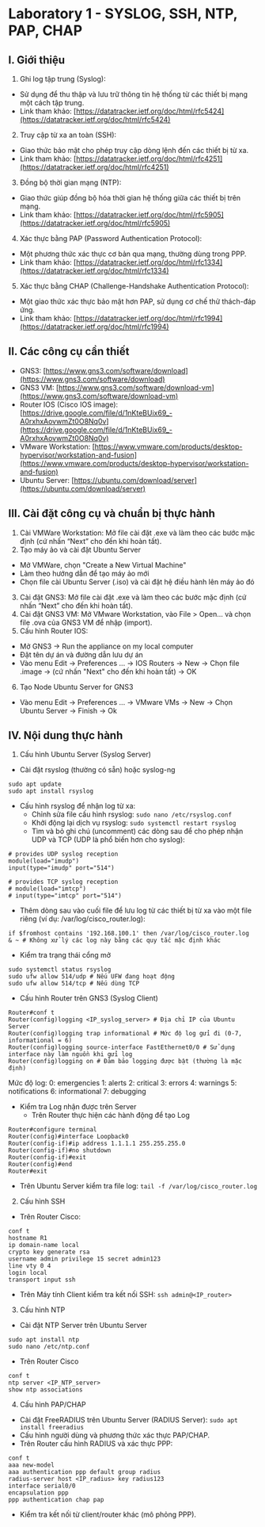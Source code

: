 # Laboratory 1 - SYSLOG, SSH, NTP, PAP, CHAP
## I. Giới thiệu
1. Ghi log tập trung (Syslog):
- Sử dụng để thu thập và lưu trữ thông tin hệ thống từ các thiết bị mạng một cách tập trung.
- Link tham khảo: [https://datatracker.ietf.org/doc/html/rfc5424](https://datatracker.ietf.org/doc/html/rfc5424)
2. Truy cập từ xa an toàn (SSH):
- Giao thức bảo mật cho phép truy cập dòng lệnh đến các thiết bị từ xa.
- Link tham khảo: [https://datatracker.ietf.org/doc/html/rfc4251](https://datatracker.ietf.org/doc/html/rfc4251)
3. Đồng bộ thời gian mạng (NTP):
- Giao thức giúp đồng bộ hóa thời gian hệ thống giữa các thiết bị trên mạng.
- Link tham khảo: [https://datatracker.ietf.org/doc/html/rfc5905](https://datatracker.ietf.org/doc/html/rfc5905)
4. Xác thực bằng PAP (Password Authentication Protocol):
- Một phương thức xác thực cơ bản qua mạng, thường dùng trong PPP.
- Link tham khảo: [https://datatracker.ietf.org/doc/html/rfc1334](https://datatracker.ietf.org/doc/html/rfc1334)
5. Xác thực bằng CHAP (Challenge-Handshake Authentication Protocol):
- Một giao thức xác thực bảo mật hơn PAP, sử dụng cơ chế thử thách-đáp ứng. 
- Link tham khảo: [https://datatracker.ietf.org/doc/html/rfc1994](https://datatracker.ietf.org/doc/html/rfc1994)
## II. Các công cụ cần thiết
- GNS3: [https://www.gns3.com/software/download](https://www.gns3.com/software/download)
- GNS3 VM: [https://www.gns3.com/software/download-vm](https://www.gns3.com/software/download-vm)
- Router IOS (Cisco IOS image): [https://drive.google.com/file/d/1nKteBUix69_-A0rxhxAovwmZt0O8Nq0v](https://drive.google.com/file/d/1nKteBUix69_-A0rxhxAovwmZt0O8Nq0v)
- VMware Workstation: [https://www.vmware.com/products/desktop-hypervisor/workstation-and-fusion](https://www.vmware.com/products/desktop-hypervisor/workstation-and-fusion)
- Ubuntu Server: [https://ubuntu.com/download/server](https://ubuntu.com/download/server)
## III. Cài đặt công cụ và chuẩn bị thực hành
1. Cài VMWare Workstation: Mở file cài đặt .exe và làm theo các bước mặc định (cứ nhấn “Next” cho đến khi hoàn tất).
2. Tạo máy ảo và cài đặt Ubuntu Server
- Mở VMWare, chọn "Create a New Virtual Machine"
- Làm theo hướng dẫn để tạo máy ảo mới
- Chọn file cài Ubuntu Server (.iso) và cài đặt hệ điều hành lên máy ảo đó
3. Cài đặt GNS3: Mở file cài đặt .exe và làm theo các bước mặc định (cứ nhấn “Next” cho đến khi hoàn tất).
4. Cài đặt GNS3 VM: Mở VMware Workstation, vào File > Open... và chọn file .ova của GNS3 VM để nhập (import).
5. Cấu hình Router IOS:
- Mở GNS3 -> Run the appliance on my local computer
- Đặt tên dự án và đường dẫn lưu dự án
- Vào menu Edit -> Preferences ... -> IOS Routers -> New -> Chọn file .image -> (cứ nhấn "Next" cho đến khi hoàn tất) -> OK
6. Tạo Node Ubuntu Server for GNS3
- Vào menu Edit -> Preferences ... -> VMware VMs -> New -> Chọn Ubuntu Server -> Finish -> Ok
## IV. Nội dung thực hành
1. Cấu hình Ubuntu Server (Syslog Server)
- Cài đặt rsyslog (thường có sẵn) hoặc syslog-ng
```
sudo apt update
sudo apt install rsyslog
```
- Cấu hình rsyslog để nhận log từ xa:
  + Chỉnh sửa file cấu hình rsyslog: `sudo nano /etc/rsyslog.conf`
  + Khởi động lại dịch vụ rsyslog: `sudo systemctl restart rsyslog`
  + Tìm và bỏ ghi chú (uncomment) các dòng sau để cho phép nhận UDP và TCP (UDP là phổ biến hơn cho syslog):
```
# provides UDP syslog reception
module(load="imudp")
input(type="imudp" port="514")

# provides TCP syslog reception
# module(load="imtcp")
# input(type="imtcp" port="514")
```
  + Thêm dòng sau vào cuối file để lưu log từ các thiết bị từ xa vào một file riêng (ví dụ: /var/log/cisco_router.log):
```
if $fromhost contains '192.168.100.1' then /var/log/cisco_router.log
& ~ # Không xử lý các log này bằng các quy tắc mặc định khác
```
  + Kiểm tra trạng thái cổng mở
```
sudo systemctl status rsyslog
sudo ufw allow 514/udp # Nếu UFW đang hoạt động
sudo ufw allow 514/tcp # Nếu dùng TCP
```
- Cấu hình Router trên GNS3 (Syslog Client)
```
Router#conf t
Router(config)logging <IP_syslog_server> # Địa chỉ IP của Ubuntu Server
Router(config)logging trap informational # Mức độ log gửi đi (0-7, informational = 6)
Router(config)logging source-interface FastEthernet0/0 # Sử dụng interface này làm nguồn khi gửi log
Router(config)logging on # Đảm bảo logging được bật (thường là mặc định)
```
Mức độ log:
0: emergencies
1: alerts
2: critical
3: errors
4: warnings
5: notifications
6: informational
7: debugging

- Kiểm tra Log nhận được trên Server
  + Trên Router thực hiện các hành động để tạo Log
```
Router#configure terminal
Router(config)#interface Loopback0
Router(config-if)#ip address 1.1.1.1 255.255.255.0
Router(config-if)#no shutdown
Router(config-if)#exit
Router(config)#end
Router#exit
```
  + Trên Ubuntu Server kiểm tra file log: `tail -f /var/log/cisco_router.log`
2. Cấu hình SSH
- Trên Router Cisco:
```
conf t
hostname R1
ip domain-name local
crypto key generate rsa
username admin privilege 15 secret admin123
line vty 0 4
login local
transport input ssh
```
- Trên Máy tính Client kiểm tra kết nối SSH: `ssh admin@<IP_router>`
3. Cấu hình NTP
- Cài đặt NTP Server trên Ubuntu Server
```
sudo apt install ntp
sudo nano /etc/ntp.conf
```
- Trên Router Cisco
```
conf t
ntp server <IP_NTP_server>
show ntp associations
```
4. Cấu hình PAP/CHAP
- Cài đặt FreeRADIUS trên Ubuntu Server (RADIUS Server): `sudo apt install freeradius`
- Cấu hình người dùng và phương thức xác thực PAP/CHAP.
- Trên Router cấu hình RADIUS và xác thực PPP:
```
conf t
aaa new-model
aaa authentication ppp default group radius
radius-server host <IP_radius> key radius123
interface serial0/0
encapsulation ppp
ppp authentication chap pap
```
- Kiểm tra kết nối từ client/router khác (mô phỏng PPP).

